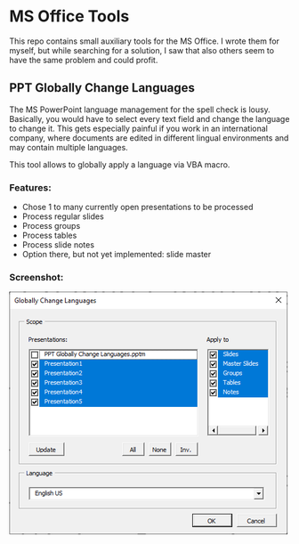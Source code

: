 # MS Office Tools
This repo contains small auxiliary tools for the MS Office. I wrote them for
myself, but while searching for a solution, I saw that also others seem to have
the same problem and could profit.

## PPT Globally Change Languages
The MS PowerPoint language management for the spell check is lousy. Basically,
you would have to select every text field and change the language to change it.
This gets especially painful if you work in an international company, where
documents are edited in different lingual environments and may contain multiple
languages.

This tool allows to globally apply a language via VBA macro.

### Features:
- Chose 1 to many currently open presentations to be processed
- Process regular slides
- Process groups
- Process tables
- Process slide notes
- Option there, but not yet implemented: slide master

### Screenshot:

![Screenshot of the Option Dialog](./screenshot.png)